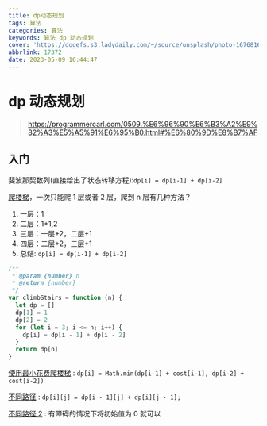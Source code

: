 ```yaml
---
title: dp动态规划
tags: 算法
categories: 算法
keywords: 算法 dp 动态规划
cover: 'https://dogefs.s3.ladydaily.com/~/source/unsplash/photo-1676816823266-a8bb9a998de7?ixid=M3w0MjI2NjN8MHwxfHRvcGljfHxxUFlzRHp2Sk9ZY3x8fHx8Mnx8MTY4Mzc3MDMyN3w&ixlib=rb-4.0.3&w=2560&h=1440&fmt=webp'
abbrlink: 17372
date: 2023-05-09 16:44:47
---
```


# dp 动态规划

> https://programmercarl.com/0509.%E6%96%90%E6%B3%A2%E9%82%A3%E5%A5%91%E6%95%B0.html#%E6%80%9D%E8%B7%AF

## 入门

斐波那契数列(直接给出了状态转移方程):`dp[i] = dp[i-1] + dp[i-2]`

[爬楼梯](https://leetcode.cn/problems/climbing-stairs/description/)，一次只能爬 1 层或者 2 层，爬到 n 层有几种方法？

1. 一层：1
2. 二层：1+1,2
3. 三层：一层+2，二层+1
4. 四层：二层+2，三层+1
5. 总结: `dp[i] = dp[i-1] + dp[i-2]`

```js
/**
 * @param {number} n
 * @return {number}
 */
var climbStairs = function (n) {
  let dp = []
  dp[1] = 1
  dp[2] = 2
  for (let i = 3; i <= n; i++) {
    dp[i] = dp[i - 1] + dp[i - 2]
  }
  return dp[n]
}
```

[使用最小花费爬楼梯](https://leetcode.cn/problems/climbing-stairs/description/) : `dp[i] = Math.min(dp[i-1] + cost[i-1], dp[i-2] + cost[i-2])`

[不同路径](https://leetcode.cn/problems/unique-paths/) : `dp[i][j] = dp[i - 1][j] + dp[i][j - 1];`

[不同路径 2](https://leetcode.cn/problems/unique-paths-ii/) : 有障碍的情况下将初始值为 0 就可以

